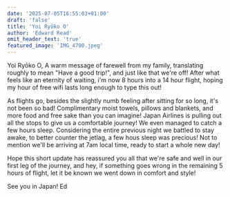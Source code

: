 ```yaml
---
date: '2025-07-05T16:55:03+01:00'
draft: 'false'
title: 'Yoi Ryōko O'
author: 'Edward Read'
omit_header_text: 'true'
featured_image: 'IMG_4700.jpeg'
---
```


Yoi Ryōko O, A warm message of farewell from my family, translating roughly to mean "Have a good trip!", and just like that we're off!
After what feels like an eternity of waiting, i'm now 8 hours into a 14 hour flight, hoping my hour of free wifi lasts long enough to type this out!

As flights go, besides the slightly numb feeling after sitting for so long, it's not been so bad! Complimentary moist towels, pillows and blankets, and more food and free sake than you can imagine! Japan Airlines is pulling out all the stops to give us a comfortable journey!
We even managed to catch a few hours sleep. Considering the entire previous night we battled to stay awake, to better counter the jetlag, a few hous sleep was precious! Not to mention we'll be arriving at 7am local time, ready to start a whole new day!

Hope this short update has reassured you all that we're safe and well in our first leg of the journey, and hey, if something goes wrong in the remaining 5 hours of flight, let it be known we went down in comfort and style!

See you in Japan!
Ed
